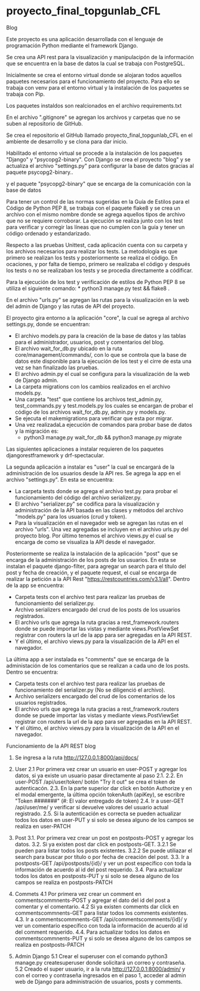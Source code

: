 # proyecto_final_topgunlab_CFL

Blog

Este proyecto es una aplicación desarrollada con el lenguaje de programación Python mediante el framework Django.

Se crea una API rest para la visualización y manipulacipón de la información que se encuentra en la base de datos la cual se trabaja con PostgreSQL.

Inicialmente se crea el entorno virtual donde se alojaran todos aquellos paquetes necesarios para el funcionamiento del proyecto. Para ello se trabaja con venv para el entorno virtual y la instalación de los paquetes se trabaja con Pip.

Los paquetes instaldos son realcionados en el archivo requirements.txt

En el archivo ".gitignore" se agregan los archivos y carpetas que no se suben al repositorio de GitHub.

Se crea el repositorio el GitHub llamado proyecto_final_topgunlab_CFL en el ambiente de desarrollo y se clona para dar inicio.

Habilitado el entorno virtual se procede a la instalación de los paquetes "Django" y "psycopg2-binary". Con Django se crea el proyecto "blog" y se actualiza el archivo "settings.py" para configurar la base de datos gracias al paquete psycopg2-binary..

y el paquete "psycopg2-binary" que se encarga de la comunicación con la base de datos

Para tener un control de las normas sugeridas en la Guía de Estilos para el Código de Python PEP 8, se trabaja con el paquete flake8 y se crea un archivo con el mismo nombre donde se agrega aquellos tipos de archivo que no se requiere corroborar. La ejecución se realiza junto con los test para verificar y corregir las líneas que no cumplen con la guía y tener un código ordenado y estandarizado.

Respecto a las pruebas Unittest, cada aplicación cuenta con su carpeta y los archivos necesarios para realizar los tests. La metodología es que primero se realizan los tests y posteriormente se realiza el código. En ocaciones, y por falta de tiempo, primero se realizaba el código y después los tests o no se realizaban los tests y se procedia directamente a códificar.

Para la ejecución de los test y verificación de estilos de Python PEP 8 se utiliza el siguiente comando:
    * python3 manage.py test && flake8 .

En el archivo "urls.py" se agregan las rutas para la visualización en la web del admin de Django y las rutas de API del proyecto.

El proyecto gira entorno a la aplicación "core", la cual se agrega al archivo settings.py, donde se encuentran:

- El archivo models.py para la creación de la base de datos y las tablas para el administrador, usuarios, post y comentarios del blog.
- El archivo wait_for_db.py ubicado en la ruta core/management/commands/, con lo que se controla que la base de datos este disponible para la ejecución de los test y el cirre de esta una vez se han finalizado las pruebas.
- El archivo admin.py el cual se configura para la visualización de la web de Django admin.
- La carpeta migrations con los cambios realizados en el archivo models.py.
- Una carpeta "test" que contiene los archivos test_admin.py, test_commands.py y test.models.py los cuales se encargan de probar el código de los archivos wait_for_db.py, admin.py y models.py.
- Se ejecuta el makemigrations para verificar que esta por migrar.
- Una vez realizadaLa ejecución de comandos para probar base de datos y la migración es:
    * python3 manage.py wait_for_db && python3 manage.py migrate

Las siguientes aplicaciones a instalar requieren de los paquetes djangorestframework y drf-spectacular.

La segunda aplicación a instalar es "user" la cual se encargará de la administración de los usuarios desde la API res. Se agrega la app en el archivo "settings.py". En esta se encuentra:

- La carpeta tests donde se agrega el archivo test.py para probar el funcionamiento del código del archivo serializer.py.
- El archivo "serializer.py" se codifica para la visualización y administración de la API basada en las clases y métodos del archivo "models.py" para los usuarios (crud y token).
- Para la visualización en el navegador web se agregan las rutas en el archivo "urls". Una vez agregadas se incluyen en el archivo urls.py del proyecto blog.
Por último tenemos el archivo views.py el cual se encarga de como se visualiza la API desde el navegador.

Posteriormente se realiza la instalación de la aplicación "post" que se encarga de la administración de los posts de los usuarios. En esta se instalan el paquete django-filter, para agregar un search para el título del post y fecha de creación, y el paquete request, el cual se encarga de realizar la petición a la API Rest "https://restcountries.com/v3.1/all". Dentro de la app se encuentra:

- Carpeta tests con el archivo test para realizar las pruebas de funcionamiento del serializer.py.
- Archivo serializers encargado del crud de los posts de los usuarios registrados.
- El archivo urls que agrega la ruta gracias a rest_framework.routers donde se puede importar las vistas y mediante views.PostViewSet registrar con routers la url de la app para ser agregadas en la API REST.
- Y el último, el archivo views.py para la visualización de la API en el navegador.

La última app a ser instalada es "comments" que se encarga de la administación de los comentarios que se realizan a cada uno de los posts. Dentro se encuentra:

- Carpeta tests con el archivo test para realizar las pruebas de funcionamiento del serializer.py (No se diligenció el archivo).
- Archivo serializers encargado del crud de los comentarios de los usuarios registrados.
- El archivo urls que agrega la ruta gracias a rest_framework.routers donde se puede importar las vistas y mediante views.PostViewSet registrar con routers la url de la app para ser agregadas en la API REST.
- Y el último, el archivo views.py para la visualización de la API en el navegador.

Funcionamiento de la API REST blog

1. Se ingresa a la ruta http://127.0.0.1:8000/api/docs/

2. User
2.1 Por primera vez crear un usuario en user-POST y agregar los datos, si ya existe un usuario pasar directamente al paso 2.1.
2.2. En user-POST /api/user/token/ botón "Try it out" se crea el token de autenticacón.
2.3. En la parte superior dar click en botón Authorize y en el modal emergente, la última opción tokenAuth (apiKey), se escribre "Token #######" (#: El valor entregado de token)
2.4. Ir a user-GET /api/user/me/ y verificar si devuelve valores del usuario actual registrado.
2.5. Si la autenticación es correcta se pueden actualizar todos los datos en user-PUT y si solo se desea alguno de los campos se realiza en user-PATCH

3. Post
3.1. Por primera vez crear un post en postposts-POST y agregar los datos.
3.2. Si ya existen post dar click en postposts-GET.
3.2.1 Se pueden para listar todos los posts existentes.
3.2.2 Se puede utiliazar el search para buscar por título o por fecha de creación del post.
3.3. Ir a postposts-GET /api/postposts/{id}/ y ver un post específico con toda la información de acuerdo al id del post requerido.
3.4. Para actualizar todos los datos en postposts-PUT y si solo se desea alguno de los campos se realiza en postposts-PATCH

4. Commets
4.1 Por primera vez crear un comment en commentscommnents-POST y agregar el dato del id del post a comentar y el comentario.
4.2 Si ya existen comments dar click en commentscommnents-GET para listar todos los comments existentes.
4.3. Ir a commentscommnents-GET /api/commentscommnents/{id}/ y ver un comentario específico con toda la información de acuerdo al id del comment requerido.
4.4. Para actualizar todos los datos en commentscommnents-PUT y si solo se desea alguno de los campos se realiza en postposts-PATCH

5. Admin Django
5.1 Crear el superuser con el comando python3 manage.py createsuperuser donde solicitará un correo y contraseña.
5.2 Creado el super usuario, ir a la ruta http://127.0.0.1:8000/admin/ y con el correo y contraseña ingresados en el paso 1, acceder al admin web de Django para administración de usuarios, posts y comments.